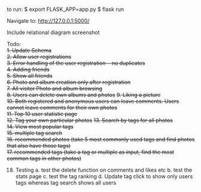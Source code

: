 to run: 
$ export FLASK_APP=app.py
$ flask run

Navigate to:
http://127.0.0.1:5000/

Include relational diagram screenshot

Todo:  
~~1. Update Schema~~  
~~2. Allow user registrations~~  
~~3. Error handling of the user registration-- no duplicates~~  
~~4. Adding friends~~  
~~5. Show all friends~~  
~~6. Photo and album creation only after registration~~  
~~7. All visitor Photo and album browsing~~  
~~8. Users can delete own albums and photos~~
~~9. Liking a picture~~  
~~10. Both registered and anonymous users can leave comments. Users cannot leave comments for their own photos~~  
~~11. Top 10 user statistic page~~  
~~12. Tag your own particular photos~~ 
~~13. Search by tags for all photos~~  
~~14. View most popular tags~~  
~~15. multiple tag search~~  
~~16. recommended photos (take 5 most commonly used tags and find photos that also have those tags)~~  
~~17. recommended tags (take a tag or multiple as input, find the most common tags in other photos)~~  

18. Testing
a. test the delete function on comments and likes etc
b. test the stats page
c. test the tag ranking
d. Update tag click to show only users tags whereas tag search shows all users
